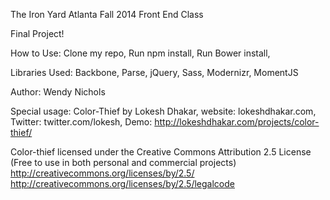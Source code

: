 The Iron Yard Atlanta Fall 2014 Front End Class

Final Project!

How to Use: Clone my repo, Run npm install, Run Bower install,

Libraries Used: Backbone, Parse, jQuery, Sass, Modernizr, MomentJS

Author: Wendy Nichols

Special usage: Color-Thief by Lokesh Dhakar, website: lokeshdhakar.com, Twitter: twitter.com/lokesh, Demo: http://lokeshdhakar.com/projects/color-thief/

Color-thief licensed under the Creative Commons Attribution 2.5 License (Free to use in both personal and commercial projects) http://creativecommons.org/licenses/by/2.5/ http://creativecommons.org/licenses/by/2.5/legalcode
